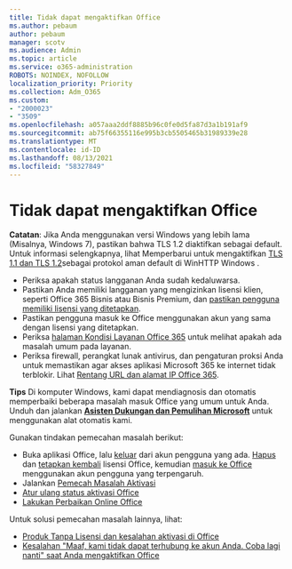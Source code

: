 ```yaml
---
title: Tidak dapat mengaktifkan Office
ms.author: pebaum
author: pebaum
manager: scotv
ms.audience: Admin
ms.topic: article
ms.service: o365-administration
ROBOTS: NOINDEX, NOFOLLOW
localization_priority: Priority
ms.collection: Adm_O365
ms.custom:
- "2000023"
- "3509"
ms.openlocfilehash: a057aaa2ddf8885b96c0fe0d5fa87d3a1b191af9
ms.sourcegitcommit: ab75f66355116e995b3cb5505465b31989339e28
ms.translationtype: MT
ms.contentlocale: id-ID
ms.lasthandoff: 08/13/2021
ms.locfileid: "58327849"
---
```

# <a name="unable-to-activate-office"></a>Tidak dapat mengaktifkan Office

**Catatan**: Jika Anda menggunakan versi Windows yang lebih lama (Misalnya, Windows 7), pastikan bahwa TLS 1.2 diaktifkan sebagai default. Untuk informasi selengkapnya, lihat Memperbarui untuk mengaktifkan [TLS 1.1 dan TLS 1.2](https://support.microsoft.com/topic/update-to-enable-tls-1-1-and-tls-1-2-as-default-secure-protocols-in-winhttp-in-windows-c4bd73d2-31d7-761e-0178-11268bb10392)sebagai protokol aman default di WinHTTP Windows .

- Periksa apakah status langganan Anda sudah kedaluwarsa.
- Pastikan Anda memiliki langganan yang mengizinkan lisensi klien, seperti Office 365 Bisnis atau Bisnis Premium, dan [pastikan pengguna memiliki lisensi yang ditetapkan](https://docs.microsoft.com/microsoft-365/admin/manage/assign-licenses-to-users).
- Pastikan pengguna masuk ke Office menggunakan akun yang sama dengan lisensi yang ditetapkan.
- Periksa [halaman Kondisi Layanan Office 365](https://docs.microsoft.com/office365/enterprise/view-service-health) untuk melihat apakah ada masalah umum pada layanan.
- Periksa firewall, perangkat lunak antivirus, dan pengaturan proksi Anda untuk memastikan agar akses aplikasi Microsoft 365 ke internet tidak terblokir. Lihat [Rentang URL dan alamat IP Office 365](https://docs.microsoft.com/office365/enterprise/urls-and-ip-address-ranges "URL dan rentang alamat IP Office 365").

**Tips** Di komputer Windows, kami dapat mendiagnosis dan otomatis memperbaiki beberapa masalah masuk Office yang umum untuk Anda. Unduh dan jalankan  **[Asisten Dukungan dan Pemulihan Microsoft](https://aka.ms/SaRA-OfficeSignInScenario)** untuk menggunakan alat otomatis kami.

Gunakan tindakan pemecahan masalah berikut:

- Buka aplikasi Office, lalu [keluar](https://support.office.com/article/5a20dc11-47e9-4b6f-945d-478cb6d92071) dari akun pengguna yang ada. [Hapus](https://docs.microsoft.com/microsoft-365/admin/manage/remove-licenses-from-users) dan [tetapkan kembali](https://docs.microsoft.com/microsoft-365/admin/manage/assign-licenses-to-users) lisensi Office, kemudian [masuk ke Office](https://support.office.com/article/628ea040-f265-49de-b986-be09c3ebf8a9) menggunakan akun pengguna yang terpengaruh.
- Jalankan [Pemecah Masalah Aktivasi](https://aka.ms/SARA-OfficeActivation-Alchemy)
- [Atur ulang status aktivasi Office](https://docs.microsoft.com/office365/troubleshoot/activation/reset-office-365-proplus-activation-state "Atur ulang status aktivasi Office")
- [Lakukan Perbaikan Online Office](https://support.office.com/Article/7821d4b6-7c1d-4205-aa0e-a6b40c5bb88b?wt.mc_id=Alchemy_ClientDIA)

Untuk solusi pemecahan masalah lainnya, lihat:  

- [Produk Tanpa Lisensi dan kesalahan aktivasi di Office](https://support.office.com/Article/0d23d3c0-c19c-4b2f-9845-5344fedc4380?wt.mc_id=Alchemy_ClientDIA)
- [Kesalahan "Maaf, kami tidak dapat terhubung ke akun Anda. Coba lagi nanti" saat Anda mengaktifkan Office](https://docs.microsoft.com/office/troubleshoot/activation-installation/issue-when-activate-office-from-office-365)